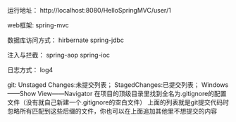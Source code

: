 运行地址：
http://localhost:8080/HelloSpringMVC/user/1

web框架:
spring-mvc

数据库访问方式：
hirbernate
spring-jdbc

注入与拦截：
spring-aop
spring-ioc

日志方式：
log4

git:
Unstaged Changes:未提交列表；
StagedChanges:已提交列表；
Windows——Show View——Navigator
在项目的顶级目录里找到全名为.gitignore的配置文件（没有就自己新建一个.gitignore的空白文件）
上面的列表就是git提交代码时忽略所有匹配到这些后缀的文件，你也可以在上面追加其他里不想提交的内容
